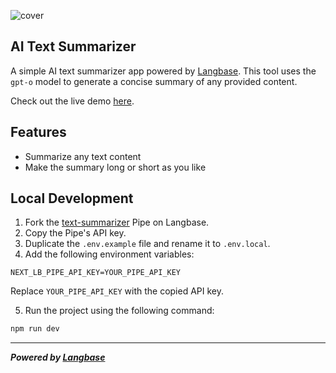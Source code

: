 ![cover](public/text-summarizer.jpg)

## AI Text Summarizer

A simple AI text summarizer app powered by [Langbase](https://langbase.com/). This tool uses the `gpt-o` model to generate a concise summary of any provided content.

Check out the live demo [here](https://ai-pipe-summarizer.langbase.dev/).

## Features

- Summarize any text content
- Make the summary long or short as you like

## Local Development

1. Fork the [text-summarizer](https://langbase.com/langbase/text-summarizer) Pipe on Langbase.
2. Copy the Pipe's API key.
3. Duplicate the `.env.example` file and rename it to `.env.local`.
4. Add the following environment variables:

```
NEXT_LB_PIPE_API_KEY=YOUR_PIPE_API_KEY
```

Replace `YOUR_PIPE_API_KEY` with the copied API key.

5.  Run the project using the following command:

```bash
npm run dev
```

---

**_Powered by [Langbase](https://langbase.com/)_**
